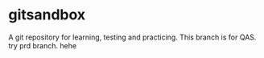 # gitsandbox
A git repository for learning, testing and practicing.
This branch is for QAS.
try prd branch.
hehe
